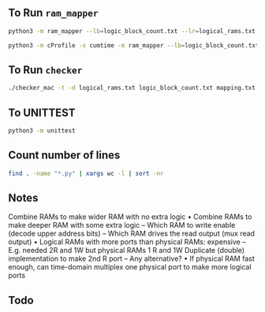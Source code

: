 ## To Run `ram_mapper`
```bash
python3 -m ram_mapper --lb=logic_block_count.txt --lr=logical_rams.txt --out=mapping.txt -v
```
```bash
python3 -m cProfile -s cumtime -m ram_mapper --lb=logic_block_count.txt --lr=logical_rams.txt --out=mapping.txt -v -j1
```

## To Run `checker`
```bash
./checker_mac -t -d logical_rams.txt logic_block_count.txt mapping.txt
```

## To UNITTEST
```bash
python3 -m unittest
```

## Count number of lines
```bash
find . -name "*.py" | xargs wc -l | sort -nr
```

## Notes
Combine RAMs to make wider RAM with no extra logic
• Combine RAMs to make deeper RAM with some extra logic – Which RAM to write enable (decode upper address bits)
– Which RAM drives the read output (mux read output)
• Logical RAMs with more ports than physical RAMs: expensive
– E.g. needed 2R and 1W but physical RAMs 1 R and 1W
Duplicate (double) implementation to make 2nd R port
– Any alternative?
• If physical RAM fast enough, can time-domain multiplex one physical port to make more logical ports

## Todo
